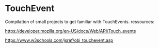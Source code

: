 # TouchEvent
Compilation of small projects to get familiar with TouchEvents. 
ressources:

https://developer.mozilla.org/en-US/docs/Web/API/Touch_events

https://www.w3schools.com/jsref/obj_touchevent.asp
